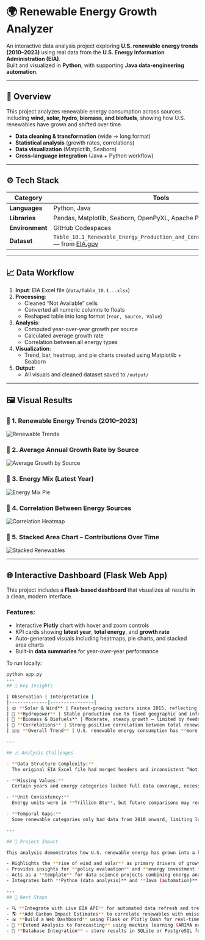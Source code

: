 # 🌍 Renewable Energy Growth Analyzer

An interactive data analysis project exploring **U.S. renewable energy trends (2010–2023)** using real data from the **U.S. Energy Information Administration (EIA)**.  
Built and visualized in **Python**, with supporting **Java data-engineering automation**.

---

## 🧠 Overview

This project analyzes renewable energy consumption across sources including **wind, solar, hydro, biomass, and biofuels**, showing how U.S. renewables have grown and shifted over time.  

- **Data cleaning & transformation** (wide → long format)
- **Statistical analysis** (growth rates, correlations)
- **Data visualization** (Matplotlib, Seaborn)
- **Cross-language integration** (Java + Python workflow)

---

## ⚙️ Tech Stack

| Category | Tools |
|-----------|-------|
| **Languages** | Python, Java |
| **Libraries** | Pandas, Matplotlib, Seaborn, OpenPyXL, Apache POI |
| **Environment** | GitHub Codespaces |
| **Dataset** | `Table_10.1_Renewable_Energy_Production_and_Consumption_by_Source.xlsx` — from [EIA.gov](https://www.eia.gov/) |

---

## 📈 Data Workflow

1. **Input**: EIA Excel file (`data/Table_10.1...xlsx`)  
2. **Processing**:
   - Cleaned “Not Available” cells
   - Converted all numeric columns to floats
   - Reshaped table into long format (`Year, Source, Value`)
3. **Analysis**:
   - Computed year-over-year growth per source
   - Calculated average growth rate
   - Correlation between all energy types
4. **Visualization**:
   - Trend, bar, heatmap, and pie charts created using Matplotlib + Seaborn
5. **Output**:
   - All visuals and cleaned dataset saved to `/output/`

---

## 🖼️ Visual Results

### 🔹 1. Renewable Energy Trends (2010–2023)
![Renewable Trends](output/renewable_trends.png)

### 🔹 2. Average Annual Growth Rate by Source
![Average Growth by Source](output/avg_growth_by_source.png)

### 🔹 3. Energy Mix (Latest Year)
![Energy Mix Pie](output/energy_mix_pie.png)

### 🔹 4. Correlation Between Energy Sources
![Correlation Heatmap](output/correlation_heatmap.png)

### 🔹 5. Stacked Area Chart – Contributions Over Time
![Stacked Renewables](output/stacked_renewables.png)

---
## 🌐 Interactive Dashboard (Flask Web App)

This project includes a **Flask-based dashboard** that visualizes all results in a clean, modern interface.

### Features:
- Interactive **Plotly** chart with hover and zoom controls  
- KPI cards showing **latest year**, **total energy**, and **growth rate**  
- Auto-generated visuals including heatmaps, pie charts, and stacked area charts  
- Built-in **data summaries** for year-over-year performance

To run locally:
```bash
python app.py
---
## 🧩 Key Insights

| Observation | Interpretation |
|--------------|----------------|
| 🌞 **Solar & Wind** | Fastest-growing sectors since 2015, reflecting rapid adoption and declining costs. |
| 🌊 **Hydropower** | Stable production due to fixed geographic and infrastructure limits. |
| 🌱 **Biomass & Biofuels** | Moderate, steady growth — limited by feedstock availability and emissions constraints. |
| 🧮 **Correlations** | Strong positive correlation between total renewable energy and wind/solar growth. |
| 🇺🇸 **Overall Trend** | U.S. renewable energy consumption has **more than doubled** in the last decade. |

---

## ⚠️ Analysis Challenges

- **Data Structure Complexity:**  
  The original EIA Excel file had merged headers and inconsistent “Not Available” entries, requiring careful reshaping and cleaning.

- **Missing Values:**  
  Certain years and energy categories lacked full data coverage, necessitating interpolation or omission to maintain integrity.

- **Unit Consistency:**  
  Energy units were in **Trillion Btu**, but future comparisons may require conversion to standardized metrics (e.g., kWh or PJ).

- **Temporal Gaps:**  
  Some renewable categories only had data from 2010 onward, limiting long-term trend modeling.

---

## 🌱 Project Impact

This analysis demonstrates how U.S. renewable energy has grown into a key part of the national energy portfolio.

- Highlights the **rise of wind and solar** as primary drivers of growth  
- Provides insights for **policy evaluation** and **energy investment forecasting**  
- Acts as a **template** for data science projects combining energy analytics, visualization, and web deployment  
- Integrates both **Python (data analysis)** and **Java (automation)** for a full-stack approach

---
## 🚀 Next Steps

- 🔍 **Integrate with Live EIA API** for automated data refresh and trend updates.  
- 🌎 **Add Carbon Impact Estimates** to correlate renewables with emission reductions.  
- 📊 **Build a Web Dashboard** using Flask or Plotly Dash for real-time exploration.  
- 🤖 **Extend Analysis to Forecasting** using machine learning (ARIMA or Prophet models).  
- 💾 **Database Integration** — store results in SQLite or PostgreSQL for long-term analytics.
